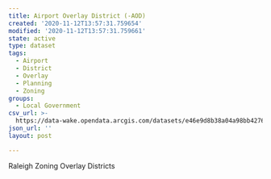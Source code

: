 ```yaml
---
title: Airport Overlay District (-AOD)
created: '2020-11-12T13:57:31.759654'
modified: '2020-11-12T13:57:31.759661'
state: active
type: dataset
tags:
  - Airport
  - District
  - Overlay
  - Planning
  - Zoning
groups:
  - Local Government
csv_url: >-
  https://data-wake.opendata.arcgis.com/datasets/e46e9d8b38a04a98bb4276f398aa57c3_0.csv?outSR=%7B%22latestWkid%22%3A2264%2C%22wkid%22%3A102719%7D
json_url: ''
layout: post

---
```

Raleigh Zoning Overlay Districts

